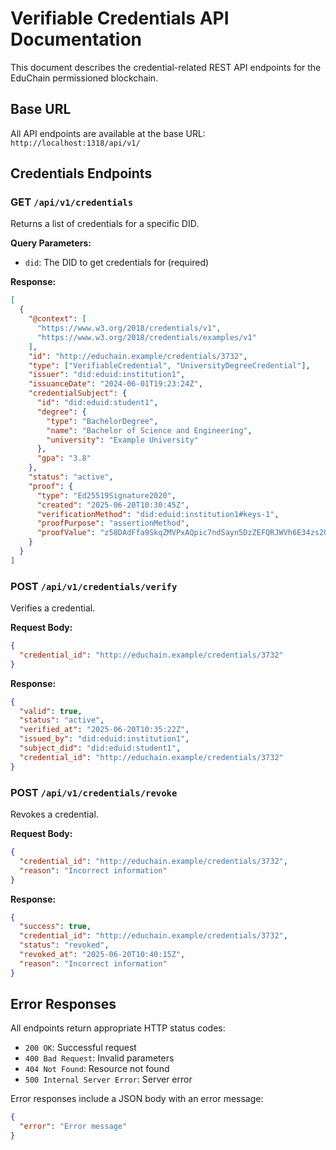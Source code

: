 # Verifiable Credentials API Documentation

This document describes the credential-related REST API endpoints for the EduChain permissioned blockchain.

## Base URL

All API endpoints are available at the base URL: `http://localhost:1318/api/v1/`

## Credentials Endpoints

### GET `/api/v1/credentials`

Returns a list of credentials for a specific DID.

**Query Parameters:**

- `did`: The DID to get credentials for (required)

**Response:**

```json
[
  {
    "@context": [
      "https://www.w3.org/2018/credentials/v1",
      "https://www.w3.org/2018/credentials/examples/v1"
    ],
    "id": "http://educhain.example/credentials/3732",
    "type": ["VerifiableCredential", "UniversityDegreeCredential"],
    "issuer": "did:eduid:institution1",
    "issuanceDate": "2024-06-01T19:23:24Z",
    "credentialSubject": {
      "id": "did:eduid:student1",
      "degree": {
        "type": "BachelorDegree",
        "name": "Bachelor of Science and Engineering",
        "university": "Example University"
      },
      "gpa": "3.8"
    },
    "status": "active",
    "proof": {
      "type": "Ed25519Signature2020",
      "created": "2025-06-20T10:30:45Z",
      "verificationMethod": "did:eduid:institution1#keys-1",
      "proofPurpose": "assertionMethod",
      "proofValue": "z58DAdFfa9SkqZMVPxAQpic7ndSayn5DzZEFQRJWVh6E34zs2U7wZg4A4RiprUBAzpzxhgzSsUrtJAeS9vivvcPL"
    }
  }
]
```

### POST `/api/v1/credentials/verify`

Verifies a credential.

**Request Body:**

```json
{
  "credential_id": "http://educhain.example/credentials/3732"
}
```

**Response:**

```json
{
  "valid": true,
  "status": "active",
  "verified_at": "2025-06-20T10:35:22Z",
  "issued_by": "did:eduid:institution1",
  "subject_did": "did:eduid:student1",
  "credential_id": "http://educhain.example/credentials/3732"
}
```

### POST `/api/v1/credentials/revoke`

Revokes a credential.

**Request Body:**

```json
{
  "credential_id": "http://educhain.example/credentials/3732",
  "reason": "Incorrect information"
}
```

**Response:**

```json
{
  "success": true,
  "credential_id": "http://educhain.example/credentials/3732",
  "status": "revoked",
  "revoked_at": "2025-06-20T10:40:15Z",
  "reason": "Incorrect information"
}
```

## Error Responses

All endpoints return appropriate HTTP status codes:

- `200 OK`: Successful request
- `400 Bad Request`: Invalid parameters
- `404 Not Found`: Resource not found
- `500 Internal Server Error`: Server error

Error responses include a JSON body with an error message:

```json
{
  "error": "Error message"
}
```
